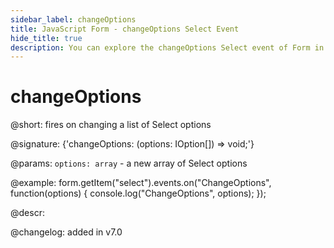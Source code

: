 ```yaml
---
sidebar_label: changeOptions
title: JavaScript Form - changeOptions Select Event 
hide_title: true
description: You can explore the changeOptions Select event of Form in the documentation of the DHTMLX JavaScript UI library. Browse developer guides and API reference, try out code examples and live demos, and download a free 30-day evaluation version of DHTMLX Suite 7.
---
```

 
# changeOptions

@short: fires on changing a list of Select options

@signature: {'changeOptions: (options: IOption[]) => void;'}

@params:
`options: array` - a new array of Select options

@example:
form.getItem("select").events.on("ChangeOptions", function(options) {
    console.log("ChangeOptions", options);
});

@descr:

@changelog: added in v7.0
